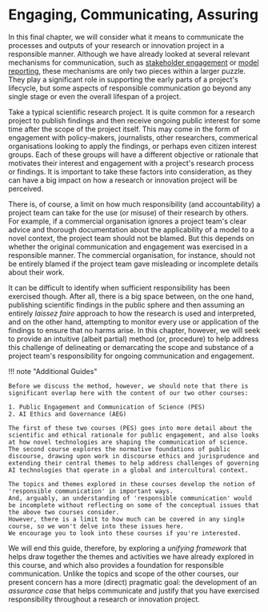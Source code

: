 # Engaging, Communicating, Assuring

In this final chapter, we will consider what it means to communicate the processes and outputs of your research or innovation project in a responsible manner.
Although we have already looked at several relevant mechanisms for communication, such as [stakeholder engagement](../chapter3/project_design/planning.md) or [model reporting](../chapter3/model_development/model_reporting.md), these mechanisms are only two pieces within a larger puzzle.
They play a significant role in supporting the early parts of a project's lifecycle, but some aspects of responsible communication go beyond any single stage or even the overall lifespan of a project.

Take a typical scientific research project.
It is quite common for a research project to publish findings and then receive ongoing public interest for some time after the scope of the project itself.
This may come in the form of engagement with policy-makers, journalists, other researchers, commerical organisations looking to apply the findings, or perhaps even citizen interest groups.
Each of these groups will have a different objective or rationale that motivates their interest and engagement with a project's research process or findings.
It is important to take these factors into consideration, as they can have a big impact on how a research or innovation project will be perceived.

There is, of course, a limit on how much responsibility (and accountability) a project team can take for the use (or misuse) of their research by others.
For example, if a commercial organisation ignores a project team's clear advice and thorough documentation about the applicability of a model to a novel context, the project team should not be blamed.
But this depends on whether the original communication and engagement was exercised in a responsible manner.
The commercial organisation, for instance, should not be entirely blamed if the project team gave misleading or incomplete details about their work.

It can be difficult to identify when sufficient responsibility has been exercised though.
After all, there is a big space between, on the one hand, publishing scientific findings in the public sphere and then assuming an entirely *laissez faire* approach to how the research is used and interpreted, and on the other hand, attempting to monitor every use or application of the findings to ensure that no harms arise.
In this chapter, however, we will seek to provide an intuitive (albeit partial) method (or, procedure) to help address this challenge of delineating or demarcating the scope and substance of a project team's responsibility for ongoing communication and engagement.

!!! note "Additional Guides"

    Before we discuss the method, however, we should note that there is significant overlap here with the content of our two other courses:
    
    1. Public Engagement and Communication of Science (PES)
    2. AI Ethics and Governance (AEG)
    
    The first of these two courses (PES) goes into more detail about the scientific and ethical rationale for public engagement, and also looks at how novel technologies are shaping the communication of science.
    The second course explores the normative foundations of public discourse, drawing upon work in discourse ethics and jurisprudence and extending their central themes to help address challenges of governing AI technologies that operate in a global and intercultural context.

    The topics and themes explored in these courses develop the notion of 'responsible communication' in important ways.
    And, arguably, an understanding of 'responsible communication' would be incomplete without reflecting on some of the conceptual issues that the above two courses consider.
    However, there is a limit to how much can be covered in any single course, so we won't delve into these issues here.
    We encourage you to look into these courses if you're interested.

We will end this guide, therefore, by exploring a *unifying framework* that helps draw together the themes and activities we have already explored in this course, and which also provides a foundation for responsible communication.
Unlike the topics and scope of the other courses, our present concern has a more (direct) pragmatic goal: the development of an *assurance case* that helps communicate and justify that you have exercised responsibility throughout a research or innovation project.
